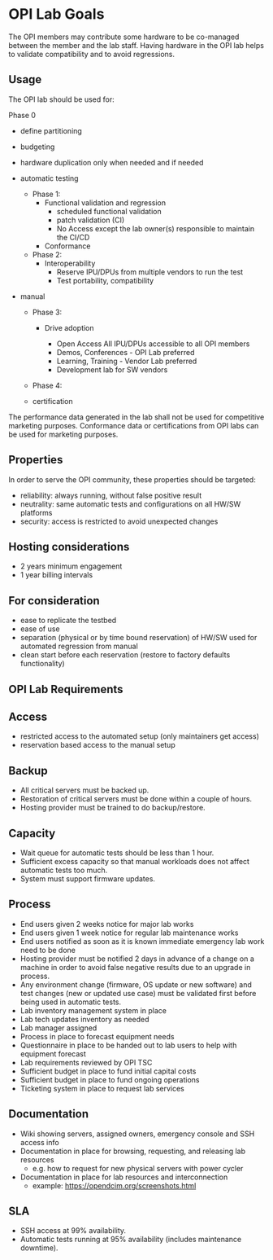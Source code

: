 # OPI Lab Goals

The OPI members may contribute some hardware
to be co-managed between the member and the lab staff.
Having hardware in the OPI lab helps
to validate compatibility and to avoid regressions.

## Usage

The OPI lab should be used for:

Phase 0

- define partitioning
- budgeting
- hardware duplication only when needed and if needed

- automatic testing
  - Phase 1:
    - Functional validation and regression
      - scheduled functional validation
      - patch validation (CI)
      - No Access except the lab owner(s) responsible to maintain the CI/CD
    - Conformance
  - Phase 2:
    - Interoperability
      - Reserve IPU/DPUs from multiple vendors to run the test
      - Test portability, compatibility  
- manual
  - Phase 3:
    - Drive adoption  

      - Open Access All IPU/DPUs accessible to all OPI members
      - Demos, Conferences - OPI Lab preferred
      - Learning, Training - Vendor Lab preferred
      - Development lab for SW vendors

  - Phase 4:
  - certification

The performance data generated in the lab shall not be used
for competitive marketing purposes.
Conformance data or certifications from OPI labs can be used for marketing purposes.

## Properties

In order to serve the OPI community, these properties should be targeted:

- reliability: always running, without false positive result
- neutrality: same automatic tests and configurations on all HW/SW platforms
- security: access is restricted to avoid unexpected changes

## Hosting considerations

- 2 years minimum engagement
- 1 year billing intervals

## For consideration

- ease to replicate the testbed
- ease of use
- separation (physical or by time bound reservation) of HW/SW used for automated regression from manual
- clean start before each reservation (restore to factory defaults functionality)

## OPI Lab Requirements

## Access

- restricted access to the automated setup (only maintainers get access)
- reservation based access to the manual setup

## Backup

- All critical servers must be backed up.
- Restoration of critical servers must be done within a couple of hours.
- Hosting provider must be trained to do backup/restore.

## Capacity

- Wait queue for automatic tests should be less than 1 hour.
- Sufficient excess capacity so that manual workloads does not affect automatic tests too much.
- System must support firmware updates.

## Process

- End users given 2 weeks notice for major lab works
- End users given 1 week notice for regular lab maintenance works
- End users notified as soon as it is known immediate emergency lab work need to be done
- Hosting provider must be notified 2 days in advance of a change on a machine
  in order to avoid false negative results due to an upgrade in process.
- Any environment change (firmware, OS update or new software)
  and test changes (new or updated use case)
  must be validated first before being used in automatic tests.
- Lab inventory management system in place
- Lab tech updates inventory as needed
- Lab manager assigned
- Process in place to forecast equipment needs
- Questionnaire in place to be handed out to lab users to help with equipment forecast
- Lab requirements reviewed by OPI TSC
- Sufficient budget in place to fund initial capital costs
- Sufficient budget in place to fund ongoing operations
- Ticketing system in place to request lab services

## Documentation

- Wiki showing servers, assigned owners, emergency console and SSH access info
- Documentation in place for browsing, requesting, and releasing lab resources
  - e.g. how to request for new physical servers with power cycler
- Documentation in place for lab resources and interconnection
  - example: <https://opendcim.org/screenshots.html>

## SLA

- SSH access at 99% availability.
- Automatic tests running at 95% availability (includes maintenance downtime).
